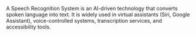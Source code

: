 A Speech Recognition System is an AI-driven technology that converts spoken language into text.
It is widely used in virtual assistants (Siri, Google Assistant), voice-controlled systems,
transcription services, and accessibility tools.
